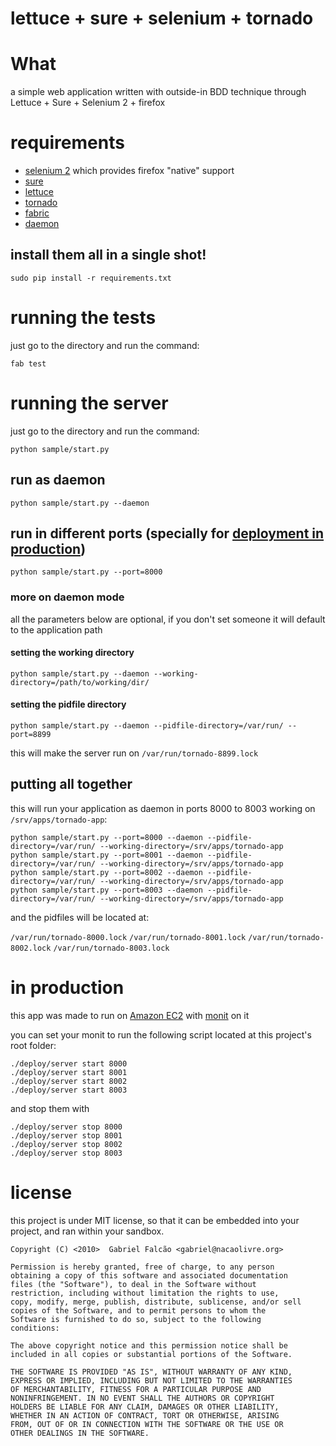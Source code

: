 # lettuce + sure + selenium + tornado

# What

a simple web application written with outside-in BDD technique through Lettuce + Sure + Selenium 2 + firefox

# requirements

* [selenium 2](http://pypi.python.org/pypi/selenium/) which provides firefox "native" support
* [sure](http://github.com/gabrielfalcao/sure)
* [lettuce](http://github.com/gabrielfalcao/lettuce)
* [tornado](http://tornadoweb.org/)
* [fabric](http://fabfile.org/)
* [daemon](http://pypi.python.org/pypi/python-daemon/)

## install them all in a single shot!

    sudo pip install -r requirements.txt

# running the tests

just go to the directory and run the command:

    fab test

# running the server

just go to the directory and run the command:

    python sample/start.py

## run as daemon

    python sample/start.py --daemon

## run in different ports (specially for [deployment in production](http://www.tornadoweb.org/documentation#running-tornado-in-production))

    python sample/start.py --port=8000

### more on daemon mode

all the parameters below are optional, if you don't set someone it
will default to the application path

#### setting the working directory

    python sample/start.py --daemon --working-directory=/path/to/working/dir/



#### setting the pidfile directory

    python sample/start.py --daemon --pidfile-directory=/var/run/ --port=8899

this will make the server run on `/var/run/tornado-8899.lock`

## putting all together

this will run your application as daemon in ports 8000 to 8003 working on `/srv/apps/tornado-app`:

    python sample/start.py --port=8000 --daemon --pidfile-directory=/var/run/ --working-directory=/srv/apps/tornado-app
    python sample/start.py --port=8001 --daemon --pidfile-directory=/var/run/ --working-directory=/srv/apps/tornado-app
    python sample/start.py --port=8002 --daemon --pidfile-directory=/var/run/ --working-directory=/srv/apps/tornado-app
    python sample/start.py --port=8003 --daemon --pidfile-directory=/var/run/ --working-directory=/srv/apps/tornado-app

and the pidfiles will be located at:

`/var/run/tornado-8000.lock`
`/var/run/tornado-8001.lock`
`/var/run/tornado-8002.lock`
`/var/run/tornado-8003.lock`

# in production

this app was made to run on [Amazon EC2](http://aws.amazon.com/ec2/) with [monit](http://mmonit.com/monit/) on it

you can set your monit to run the following script located at this project's root folder:

    ./deploy/server start 8000
    ./deploy/server start 8001
    ./deploy/server start 8002
    ./deploy/server start 8003

and stop them with

    ./deploy/server stop 8000
    ./deploy/server stop 8001
    ./deploy/server stop 8002
    ./deploy/server stop 8003

# license

this project is under MIT license, so that it can be embedded into
your project, and ran within your sandbox.

    Copyright (C) <2010>  Gabriel Falcão <gabriel@nacaolivre.org>

    Permission is hereby granted, free of charge, to any person
    obtaining a copy of this software and associated documentation
    files (the "Software"), to deal in the Software without
    restriction, including without limitation the rights to use,
    copy, modify, merge, publish, distribute, sublicense, and/or sell
    copies of the Software, and to permit persons to whom the
    Software is furnished to do so, subject to the following
    conditions:

    The above copyright notice and this permission notice shall be
    included in all copies or substantial portions of the Software.

    THE SOFTWARE IS PROVIDED "AS IS", WITHOUT WARRANTY OF ANY KIND,
    EXPRESS OR IMPLIED, INCLUDING BUT NOT LIMITED TO THE WARRANTIES
    OF MERCHANTABILITY, FITNESS FOR A PARTICULAR PURPOSE AND
    NONINFRINGEMENT. IN NO EVENT SHALL THE AUTHORS OR COPYRIGHT
    HOLDERS BE LIABLE FOR ANY CLAIM, DAMAGES OR OTHER LIABILITY,
    WHETHER IN AN ACTION OF CONTRACT, TORT OR OTHERWISE, ARISING
    FROM, OUT OF OR IN CONNECTION WITH THE SOFTWARE OR THE USE OR
    OTHER DEALINGS IN THE SOFTWARE.
